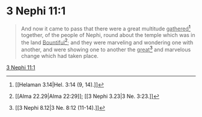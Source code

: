 # 3 Nephi 11:1

> And now it came to pass that there were a great multitude <u>gathered</u>[^a] together, of the people of Nephi, round about the temple which was in the land <u>Bountiful</u>[^b]; and they were marveling and wondering one with another, and were showing one to another the <u>great</u>[^c] and marvelous change which had taken place.

[3 Nephi 11:1](https://www.churchofjesuschrist.org/study/scriptures/bofm/3-ne/11?lang=eng&id=p1#p1)


[^a]: [[Helaman 3.14|Hel. 3:14 (9, 14).]]
[^b]: [[Alma 22.29|Alma 22:29]]; [[3 Nephi 3.23|3 Ne. 3:23.]]
[^c]: [[3 Nephi 8.12|3 Ne. 8:12 (11-14).]]
